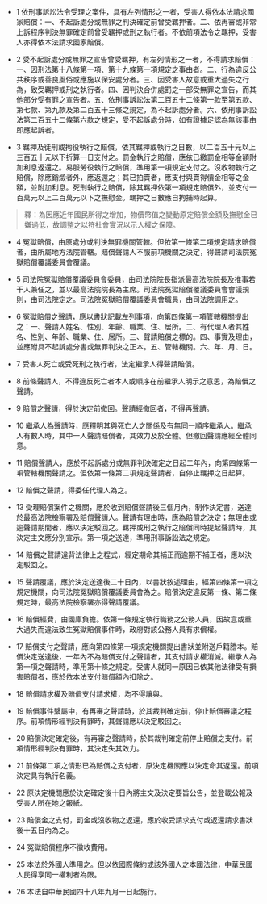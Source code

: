 * 1 依刑事訴訟法令受理之案件，具有左列情形之一者，受害人得依本法請求國家賠償：一、不起訴處分或無罪之判決確定前曾受羈押者。二、依再審或非常上訴程序判決無罪確定前曾受羈押或刑之執行者。不依前項法令之羈押，受害人亦得依本法請求國家賠償。

* 2 受不起訴處分或無罪之宣告曾受羈押，有左列情形之一者，不得請求賠償：一、因刑法第十八條第一項、第十九條第一項規定之事由者。二、行為違反公共秩序或善良風俗或應施以保安處分者。三、因受害人故意或重大過失之行為，致受羈押或刑之執行者。四、因判決合併處罰之一部受無罪之宣告，而其他部分受有罪之宣告者。五、依刑事訴訟法第二百五十二條第一款至第五款、第七款、第九款及第二百五十三條之規定，為不起訴處分者。六、依刑事訴訟法第二百五十二條第六款之規定，受不起訴處分時，如有證據足認為無該事由即應起訴者。

* 3 羈押及徒刑或拘役執行之賠償，依其羈押或執行之日數，以二百五十元以上三百五十元以下折算一日支付之。罰金執行之賠償，應依已繳罰金相等金額附加利息返還之。易服勞役執行之賠償，準用第一項規定支付之。沒收物執行之賠償，除應銷燬者外，應返還之；其已拍賣者，應支付與賣得價金相等之金額，並附加利息。死刑執行之賠償，除其羈押依第一項規定賠償外，並支付一百萬元以上二百萬元以下之撫慰金。羈押之日數應自拘捕時起算。

> 釋：為因應近年國民所得之增加，物價幣值之變動原定賠償金額及撫慰金已嫌過低，故調整之以符社會實況以示人權之保障。

* 4 冤獄賠償，由原處分或判決無罪機關管轄。但依第一條第二項規定請求賠償者，由所屬地方法院管轄。賠償聲請人不服前項機關之決定，得聲請司法院冤獄賠償覆議委員會覆議。

* 5 司法院冤獄賠償覆議委員會委員，由司法院院長指派最高法院院長及推事若干人兼任之，並以最高法院院長為主席。司法院冤獄賠償覆議委員會會議規則，由司法院定之。司法院冤獄賠償覆議委員會職員，由司法院調用之。

* 6 冤獄賠償之聲請，應以書狀記載左列事項，向第四條第一項管轄機關提出之：一、聲請人姓名、性別、年齡、職業、住、居所。二、有代理人者其姓名、性別、年齡、職業、住、居所。三、聲請賠償之標的。四、事實及理由，並應附具不起訴處分書或無罪判決之正本。五、管轄機關。六、年、月、日。

* 7 受害人死亡或受死刑之執行者，法定繼承人得聲請賠償。

* 8 前條聲請人，不得違反死亡者本人或順序在前繼承人明示之意思，為賠償之聲請。

* 9 賠償之聲請，得於決定前撤回。聲請經撤回者，不得再聲請。

* 10 繼承人為聲請時，應釋明其與死亡人之關係及有無同一順序繼承人。繼承人有數人時，其中一人聲請賠償者，其效力及於全體。但撤回聲請應經全體同意。

* 11 賠償聲請人，應於不起訴處分或無罪判決確定之日起二年內，向第四條第一項管轄機關聲請之。但依第一條第二項規定聲請者，自停止羈押之日起算。

* 12 賠償之聲請，得委任代理人為之。

* 13 受理賠償案件之機關，應於收到賠償聲請後三個月內，制作決定書，送達於最高法院檢察署及賠償聲請人。聲請有理由時，應為賠償之決定；無理由或逾聲請期間者，應以決定駁回之。羈押或刑之執行之賠償同時提起聲請時，其決定主文應分別宣示。第一項之送達，準用刑事訴訟法之規定。

* 14 賠償之聲請違背法律上之程式，經定期命其補正而逾期不補正者，應以決定駁回之。

* 15 聲請覆議，應於決定送達後二十日內，以書狀敘述理由，經第四條第一項之規定機關，向司法院冤獄賠償覆議委員會為之。賠償決定違反第一條、第二條規定時，最高法院檢察署亦得聲請覆議。

* 16 賠償經費，由國庫負擔。依第一條規定執行職務之公務人員，因故意或重大過失而違法致生冤獄賠償事件時，政府對該公務人員有求償權。

* 17 賠償支付之聲請，應向第四條第一項規定機關提出書狀並附送戶籍謄本。賠償決定送達後，一年內不為賠償支付之聲請者，其支付請求權消滅。繼承人為第一項之聲請時，準用第十條之規定。受害人就同一原因已依其他法律受有損害賠償者，應於依本法支付賠償額內扣除之。

* 18 賠償請求權及賠償支付請求權，均不得讓與。

* 19 賠償事件繫屬中，有再審之聲請時，於其裁判確定前，停止賠償審議之程序。前項情形經判決有罪時，其聲請應以決定駁回之。

* 20 賠償決定確定後，有再審之聲請時，於其裁判確定前停止賠償之支付。前項情形經判決有罪時，其決定失其效力。

* 21 前條第二項之情形已為賠償之支付者，原決定機關應以決定命其返還。前項決定具有執行名義。

* 22 原決定機關應於決定確定後十日內將主文及決定要旨公告，並登載公報及受害人所在地之報紙。

* 23 賠償金之支付，罰金或沒收物之返還，應於收受請求支付或返還請求書狀後十五日內為之。

* 24 冤獄賠償程序不徵收費用。

* 25 本法於外國人準用之。但以依國際條約或該外國人之本國法律，中華民國人民得享同一權利者為限。

* 26 本法自中華民國四十八年九月一日起施行。

